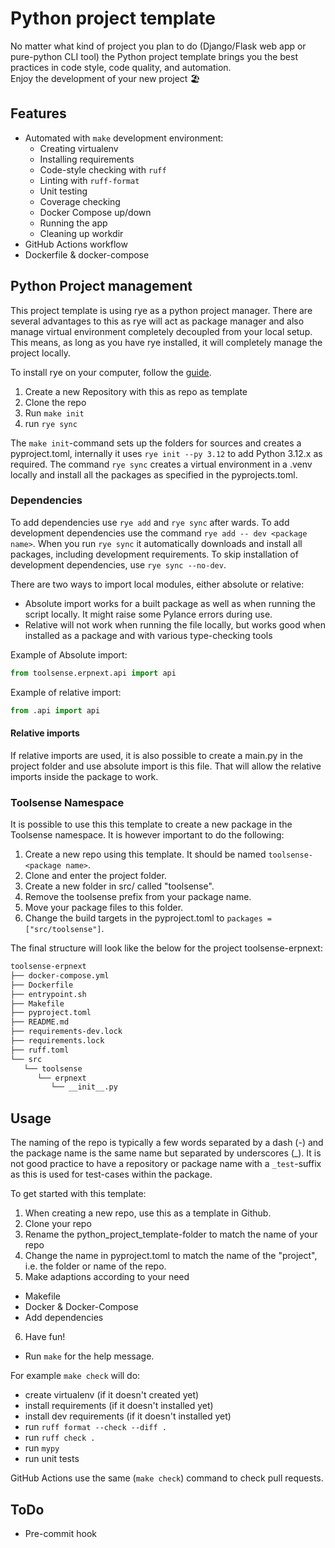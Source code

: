 # Python project template
No matter what kind of project you plan to do (Django/Flask web app or pure-python CLI tool) the Python project template brings you the best practices in code style, code quality, and automation.  
Enjoy the development of your new project :beach_umbrella:

## Features
* Automated with `make` development environment:
  * Creating virtualenv
  * Installing requirements
  * Code-style checking with `ruff`
  * Linting with `ruff-format`
  * Unit testing
  * Coverage checking
  * Docker Compose up/down
  * Running the app  
  * Cleaning up workdir
* GitHub Actions workflow
* Dockerfile & docker-compose

## Python Project management
This project template is using rye as a python project manager. There are several advantages to this as rye will act as package manager and also manage virtual environment completely decoupled from your local setup. This means, as long as you have rye installed, it will completely manage the project locally.

To install rye on your computer, follow the [guide](https://rye-up.com/guide/).

1. Create a new Repository with this as repo as template
2. Clone the repo
3. Run `make init`
4. run `rye sync`

The `make init`-command sets up the folders for sources and creates a pyproject.toml, internally it uses `rye init --py 3.12` to add Python 3.12.x as required. The command `rye sync` creates a virtual environment in a .venv locally and install all the packages as specified in the pyprojects.toml.

### Dependencies
To add dependencies use `rye add` and `rye sync` after wards. To add development dependencies use the command `rye add -- dev <package name>`. When you run `rye sync` it automatically downloads and install all packages, including development requirements. To skip installation of development dependencies, use `rye sync --no-dev`.

There are two ways to import local modules, either absolute or relative:
- Absolute import works for a built package as well as when running the script locally. It might raise some Pylance errors during use.
- Relative will not work when running the file locally, but works good when installed as a package and with various type-checking tools

Example of Absolute import:
```python
from toolsense.erpnext.api import api
```

Example of relative import:
```python
from .api import api
```

#### Relative imports
If relative imports are used, it is also possible to create a main.py in the project folder and use absolute import is this file. That will allow the relative imports inside the package to work.

### Toolsense Namespace
It is possible to use this this template to create a new package in the Toolsense namespace. It is however important to do the following:
1. Create a new repo using this template. It should be named `toolsense-<package name>`.
2. Clone and enter the project folder.
3. Create a new folder in src/ called "toolsense".
4. Remove the toolsense prefix from your package name.
5. Move your package files to this folder.
6. Change the build targets in the pyproject.toml to `packages = ["src/toolsense"]`.

The final structure will look like the below for the project toolsense-erpnext:
```bash
toolsense-erpnext
├── docker-compose.yml
├── Dockerfile
├── entrypoint.sh
├── Makefile
├── pyproject.toml
├── README.md
├── requirements-dev.lock
├── requirements.lock
├── ruff.toml
└── src
   └── toolsense
      └── erpnext
         └── __init__.py
```

## Usage
The naming of the repo is typically a few words separated by a dash (-) and the package name is the same name but separated by underscores (_). It is not good practice to have a repository or package name with a `_test`-suffix as this is used for test-cases within the package.

To get started with this template:
1. When creating a new repo, use this as a template in Github.
2. Clone your repo
3. Rename the python_project_template-folder to match the name of your repo
4. Change the name in pyproject.toml to match the name of the "project", i.e. the folder or name of the repo.
5. Make adaptions according to your need
  - Makefile
  - Docker & Docker-Compose
  - Add dependencies
6. Have fun!

* Run `make` for the help message.

For example `make check` will do:
* create virtualenv (if it doesn't created yet)
* install requirements (if it doesn't installed yet)
* install dev requirements (if it doesn't installed yet)
* run `ruff format --check --diff .`
* run `ruff check .`
* run `mypy`
* run unit tests

GitHub Actions use the same (`make check`) command to check pull requests.

## ToDo

* Pre-commit hook
